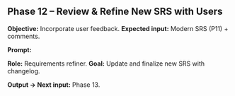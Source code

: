 ## **Phase 12 – Review & Refine New SRS with Users**

**Objective:** Incorporate user feedback.
**Expected input:** Modern SRS (P11) + comments.

**Prompt:**

 **Role:** Requirements refiner.
 **Goal:** Update and finalize new SRS with changelog.

**Output → Next input:** Phase 13.